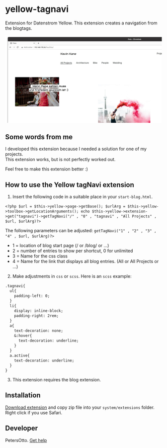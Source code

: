 # yellow-tagnavi
Extension for Datenstrom Yellow. This extension creates a navigation from the blogtags.

<p align="center"><img src="screenshot-tagnavi.jpg?raw=true" alt="Bildschirmfoto"></p>

## Some words from me
I developed this extension because I needed a solution for one of my projects.  
This extension works, but is not perfectly worked out. 

Feel free to make this extension better :)

## How to use the Yellow tagNavi extension

1. Insert the following code in a suitable place in your `start-blog.html`.
```
<?php $url = $this->yellow->page->getBase(); $urlArg = $this->yellow->toolbox->getLocationArguments(); echo $this->yellow->extension->get("tagnavi")->getTagNavi("/" , "0" , "tagnavi" , "All Projects" , $url, $urlArg)?>

```
The following parameters can be adjusted:
`getTagNavi("1" , "2" , "3" , "4" , $url, $urlArg)?>`

* 1 = location of blog start page (/ or /blog/ or ...)
* 2 = number of entries to show per shortcut, 0 for unlimited
* 3 = Name for the css class
* 4 = Name for the link that displays all blog entries. (All or All Projects or ...)

2. Make adjustments in `css` or `scss`. Here is an `scss` example:

```
.tagnavi{
  ul{
    padding-left: 0;
  }
  li{
    display: inline-block;
    padding-right: 2rem;
  }
  a{
    text-decoration: none;
    &:hover{
      text-decoration: underline;
    }
  }
  a.active{
    text-decoration: underline;
  }
}
```

3. This extension requires the blog extension.


## Installation

[Download extension](https://github.com/PetersOtto/yellow-tagnavi/archive/refs/heads/main.zip) and copy zip file into your `system/extensions` folder. Right click if you use Safari.

## Developer

PetersOtto. [Get help](https://datenstrom.se/yellow/help/)
